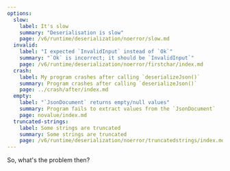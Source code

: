 ```yaml
---
options:
  slow:
    label: It's slow
    summary: "Deserialisation is slow"
    page: /v6/runtime/deserialization/noerror/slow.md
  invalid:
    label: "I expected `InvalidInput` instead of `Ok`"
    summary: "`Ok` is incorrect; it should be `InvalidInput`"
    page: /v6/runtime/deserialization/noerror/firstchar/index.md
  crash:
    label: My program crashes after calling `deserializeJson()`
    summary: Program crashes after calling `deserializeJson()`
    page: ../crash/after/index.md
  empty:
    label: "`JsonDocument` returns empty/null values"
    summary: Program fails to extract values from the `JsonDocument`
    page: novalue/index.md
  truncated-strings:
    label: Some strings are truncated
    summary: Some strings are truncated
    page: /v6/runtime/deserialization/noerror/truncatedstrings/index.md
---
```


So, what's the problem then?
